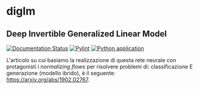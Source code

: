 # diglm
## Deep Invertible Generalized Linear Model


[![Documentation Status](https://readthedocs.org/projects/diglm/badge/?version=latest)](https://diglm.readthedocs.io/en/latest/?badge=latest)
[![Pylint](https://github.com/MarcoRiggirello/SpQR-Flow/actions/workflows/pylint.yml/badge.svg)](https://github.com/MarcoRiggirello/SpQR-Flow/actions/workflows/pylint.yml)
[![Python application](https://github.com/MarcoRiggirello/SpQR-Flow/actions/workflows/python-app.yml/badge.svg)](https://github.com/MarcoRiggirello/SpQR-Flow/actions/workflows/python-app.yml)

L'articolo su cui basiamo la realizzazione di questa rete neurale con protagonisti
i *normalizing flows* per risolvere problemi di:
classificazione E generazione (modello ibrido),
è il seguente: https://arxiv.org/abs/1902.02767.

